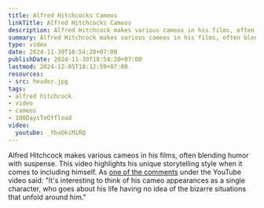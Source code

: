 ```yaml
---
title: Alfred Hitchcocks Cameos
linkTitle: Alfred Hitchcocks Cameos
description: Alfred Hitchcock makes various cameos in his films, often blending humor with suspense. This video highlights his unique storytelling style when it comes to including himself.
summary: Alfred Hitchcock makes various cameos in his films, often blending humor with suspense. This video highlights his unique storytelling style when it comes to including himself.
type: video
date: 2024-11-30T18:54:20+07:00
publishDate: 2024-11-30T18:54:20+07:00
lastmod: 2024-12-05T18:12:59+07:00
resources:
- src: header.jpg
tags:
- alfred hitchcock
- video
- cameos
- 100DaysToOffload
video:
  youtube: _YbaOkiMiRQ
---
```


Alfred Hitchcock makes various cameos in his films, often blending humor with suspense. This video highlights his unique storytelling style when it comes to including himself. As [one of the comments](https://www.youtube.com/watch?v=_YbaOkiMiRQ&lc=UgxSHAa9Kzv5SsMB7KZ4AaABAg) under the YouTube video said: "It's interesting to think of his cameo appearances as a single character, who goes about his life having no idea of the bizarre situations that unfold around him."
